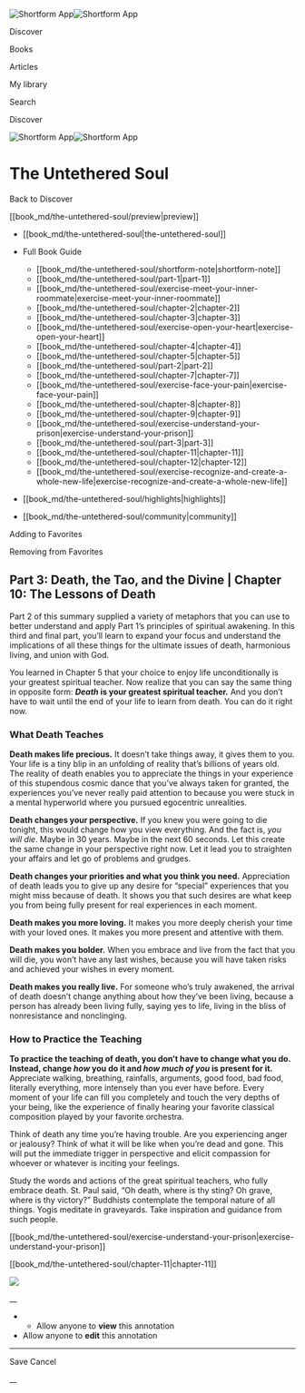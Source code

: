 ![Shortform App](/img/logo.36a2399e.svg)![Shortform App](/img/logo-dark.70c1b072.svg)

Discover

Books

Articles

My library

Search

Discover

![Shortform App](/img/logo.36a2399e.svg)![Shortform App](/img/logo-dark.70c1b072.svg)

# The Untethered Soul

Back to Discover

[[book_md/the-untethered-soul/preview|preview]]

  * [[book_md/the-untethered-soul|the-untethered-soul]]
  * Full Book Guide

    * [[book_md/the-untethered-soul/shortform-note|shortform-note]]
    * [[book_md/the-untethered-soul/part-1|part-1]]
    * [[book_md/the-untethered-soul/exercise-meet-your-inner-roommate|exercise-meet-your-inner-roommate]]
    * [[book_md/the-untethered-soul/chapter-2|chapter-2]]
    * [[book_md/the-untethered-soul/chapter-3|chapter-3]]
    * [[book_md/the-untethered-soul/exercise-open-your-heart|exercise-open-your-heart]]
    * [[book_md/the-untethered-soul/chapter-4|chapter-4]]
    * [[book_md/the-untethered-soul/chapter-5|chapter-5]]
    * [[book_md/the-untethered-soul/part-2|part-2]]
    * [[book_md/the-untethered-soul/chapter-7|chapter-7]]
    * [[book_md/the-untethered-soul/exercise-face-your-pain|exercise-face-your-pain]]
    * [[book_md/the-untethered-soul/chapter-8|chapter-8]]
    * [[book_md/the-untethered-soul/chapter-9|chapter-9]]
    * [[book_md/the-untethered-soul/exercise-understand-your-prison|exercise-understand-your-prison]]
    * [[book_md/the-untethered-soul/part-3|part-3]]
    * [[book_md/the-untethered-soul/chapter-11|chapter-11]]
    * [[book_md/the-untethered-soul/chapter-12|chapter-12]]
    * [[book_md/the-untethered-soul/exercise-recognize-and-create-a-whole-new-life|exercise-recognize-and-create-a-whole-new-life]]
  * [[book_md/the-untethered-soul/highlights|highlights]]
  * [[book_md/the-untethered-soul/community|community]]



Adding to Favorites 

Removing from Favorites 

## Part 3: Death, the Tao, and the Divine | Chapter 10: The Lessons of Death

Part 2 of this summary supplied a variety of metaphors that you can use to better understand and apply Part 1’s principles of spiritual awakening. In this third and final part, you’ll learn to expand your focus and understand the implications of all these things for the ultimate issues of death, harmonious living, and union with God.

You learned in Chapter 5 that your choice to enjoy life unconditionally is your greatest spiritual teacher. Now realize that you can say the same thing in opposite form: **_Death_ is your greatest spiritual teacher.** And you don’t have to wait until the end of your life to learn from death. You can do it right now.

### What Death Teaches

**Death makes life precious.** It doesn’t take things away, it gives them to you. Your life is a tiny blip in an unfolding of reality that’s billions of years old. The reality of death enables you to appreciate the things in your experience of this stupendous cosmic dance that you’ve always taken for granted, the experiences you’ve never really paid attention to because you were stuck in a mental hyperworld where you pursued egocentric unrealities.

**Death changes your perspective.** If you knew you were going to die tonight, this would change how you view everything. And the fact is, _you will_ _die_. Maybe in 30 years. Maybe in the next 60 seconds. Let this create the same change in your perspective right now. Let it lead you to straighten your affairs and let go of problems and grudges.

**Death changes your priorities and what you think you need.** Appreciation of death leads you to give up any desire for “special” experiences that you might miss because of death. It shows you that such desires are what keep you from being fully present for real experiences in each moment.

**Death makes you more loving.** It makes you more deeply cherish your time with your loved ones. It makes you more present and attentive with them.

**Death makes you bolder.** When you embrace and live from the fact that you will die, you won’t have any last wishes, because you will have taken risks and achieved your wishes in every moment.

**Death makes you really live.** For someone who’s truly awakened, the arrival of death doesn’t change anything about how they’ve been living, because a person has already been living fully, saying yes to life, living in the bliss of nonresistance and nonclinging.

### How to Practice the Teaching

**To practice the teaching of death, you don’t have to change what you do. Instead, change _how_ you do it and _how much of you_ is present for it.** Appreciate walking, breathing, rainfalls, arguments, good food, bad food, literally everything, more intensely than you ever have before. Every moment of your life can fill you completely and touch the very depths of your being, like the experience of finally hearing your favorite classical composition played by your favorite orchestra.

Think of death any time you’re having trouble. Are you experiencing anger or jealousy? Think of what it will be like when you’re dead and gone. This will put the immediate trigger in perspective and elicit compassion for whoever or whatever is inciting your feelings.

Study the words and actions of the great spiritual teachers, who fully embrace death. St. Paul said, “Oh death, where is thy sting? Oh grave, where is thy victory?” Buddhists contemplate the temporal nature of all things. Yogis meditate in graveyards. Take inspiration and guidance from such people.

[[book_md/the-untethered-soul/exercise-understand-your-prison|exercise-understand-your-prison]]

[[book_md/the-untethered-soul/chapter-11|chapter-11]]

![](https://bat.bing.com/action/0?ti=56018282&Ver=2&mid=e905be5a-b231-4df1-8715-d060108e974f&sid=1711133063fa11eebdec89a8b8ae3bbc&vid=171147a063fa11eea7440fcfeb230d96&vids=0&msclkid=N&pi=0&lg=en-US&sw=800&sh=600&sc=24&nwd=1&tl=Shortform%20%7C%20Book&p=https%3A%2F%2Fwww.shortform.com%2Fapp%2Fbook%2Fthe-untethered-soul%2Fpart-3&r=&lt=397&evt=pageLoad&sv=1&rn=468090)

__

  *   * Allow anyone to **view** this annotation
  * Allow anyone to **edit** this annotation



* * *

Save Cancel

__



